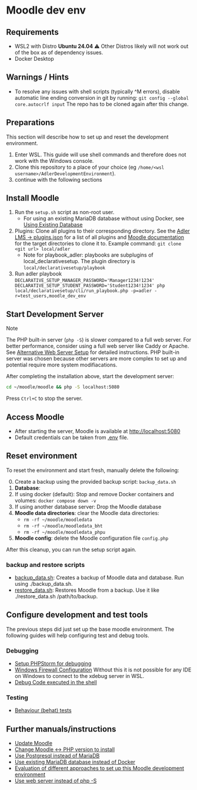# Moodle dev env

## Requirements
- WSL2 with Distro **Ubuntu 24.04**
  ⚠️ Other Distros likely will not work out of the box as of dependency issues.
- Docker Desktop

## Warnings / Hints
- To resolve any issues with shell scripts (typically ^M errors), disable automatic line ending conversion in git by running:
`git config --global core.autocrlf input`
The repo has to be cloned again after this change.

## Preparations
This section will describe how to set up and reset the development environment.

1. Enter WSL. This guide will use shell commands and therefore does not work with the Windows console.
2. Clone this repository to a place of your choice (eg `/home/<wsl username>/AdlerDevelopmentEnvironment`).
3. continue with the following sections

## Install Moodle
1) Run the `setup.sh` script as non-root user. 
   - For using an existing MariaDB database without using Docker, see [Using Existing Database](doc/existing_database.md)
2) Plugins: Clone all plugins to their corresponding directory. See the 
     [Adler LMS -> plugins.json](https://github.com/ProjektAdLer/MoodleAdlerLMS/blob/main/plugins.json) for a list of all plugins and [Moodle documentation](https://moodledev.io/docs/4.1/apis/plugintypes) for the target directories
     to clone it to. Example command: `git clone <git url> local/adler`
     - Note for playbook_adler: playbooks are subplugins of local_declarativesetup. The plugin directory is `local/declarativesetup/playbook`
3) Run adler playbook `DECLARATIVE_SETUP_MANAGER_PASSWORD='Manager1234!1234' DECLARATIVE_SETUP_STUDENT_PASSWORD='Student1234!1234' php local/declarativesetup/cli/run_playbook.php -p=adler -r=test_users,moodle_dev_env`

## Start Development Server

> [!NOTE]
> The PHP built-in server (`php -S`) is slower compared to a full web server. For better performance, consider using a full web server like Caddy or Apache. See [Alternative Web Server Setup](doc/webserver_setup.md) for detailed instructions. PHP built-in server was chosen because other servers are more complex to set up and potential require more system modifiacations.

After completing the installation above, start the development server:

```bash
cd ~/moodle/moodle && php -S localhost:5080
```

Press `Ctrl+C` to stop the server.

## Access Moodle
- After starting the server, Moodle is available at [http://localhost:5080](http://localhost:5080)
- Default credentials can be taken from [.env](.env) file.

## Reset environment

To reset the environment and start fresh, manually delete the following:


0. Create a backup using the provided backup script: `backup_data.sh`
1. **Database**: 
  1. If using docker (default): Stop and remove Docker containers and volumes: `docker compose down -v`
  2. If using another database server: Drop the Moodle database
2. **Moodle data directories**: clear the Moodle data directories:
   - `rm -rf ~/moodle/moodledata`
   - `rm -rf ~/moodle/moodledata_bht`
   - `rm -rf ~/moodle/moodledata_phpu` 
3. **Moodle config**: delete the Moodle configuration file `config.php`

After this cleanup, you can run the setup script again.

### backup and restore scripts
- [backup_data.sh](backup_data.sh): Creates a backup of Moodle data and database. Run using ./backup_data.sh.
- [restore_data.sh](restore_data.sh): Restores Moodle from a backup. Use it like ./restore_data.sh /path/to/backup.

## Configure development and test tools
The previous steps did just set up the base moodle environment. The following guides will help configuring test and
debug tools.

### Debugging
- [Setup PHPStorm for debugging](doc/debug/configure_phpstorm.md)
- [Windows Firewall Configuration](doc/debug/windows_firewall_setup.md)
  Without this it is not possible for any IDE on Windows to connect to the xdebug server in WSL.
- [Debug Code executed in the shell](doc/debug/command_line_debug.md)

### Testing
- [Behaviour (behat) tests](doc/behat_tests.md)


## Further manuals/instructions
- [Update Moodle](doc/update_moodle.md)
- [Change Moodle <-> PHP version to install](doc/change_moodle_php_version.md)
- [Use Postgresql instead of MariaDB](doc/postgresql.md)
- [Use existing MariaDB database instead of Docker](doc/existing_database.md)
- [Evaluation of different approaches to set up this Moodle development environment](doc/alternative_approaches.md)
- [Use web server instead of php -S](doc/webserver_setup.md)

